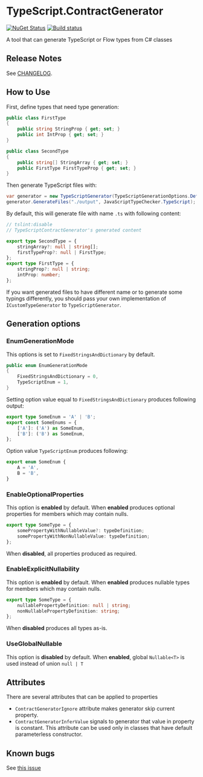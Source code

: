 # TypeScript.ContractGenerator

[![NuGet Status](https://img.shields.io/nuget/v/SkbKontur.TypeScript.ContractGenerator.svg)](https://www.nuget.org/packages/SkbKontur.TypeScript.ContractGenerator/)
[![Build status](https://ci.appveyor.com/api/projects/status/1x5x9gw0a7h12g38/branch/master?svg=true)](https://ci.appveyor.com/project/skbkontur/typescript-contractgenerator/branch/master)

A tool that can generate TypeScript or Flow types from C# classes

## Release Notes

See [CHANGELOG](CHANGELOG.md).

## How to Use

First, define types that need type generation:

```csharp
public class FirstType
{
    public string StringProp { get; set; }
    public int IntProp { get; set; }
}

public class SecondType
{
    public string[] StringArray { get; set; }
    public FirstType FirstTypeProp { get; set; }
}
```

Then generate TypeScript files with:

```csharp
var generator = new TypeScriptGenerator(TypeScriptGenerationOptions.Default, CustomTypeGenerator.Null, new RootTypesProvider(typeof(SecondType)));
generator.GenerateFiles("./output", JavaScriptTypeChecker.TypeScript);
```

By default, this will generate file with name `.ts` with following content:

```ts
// tslint:disable
// TypeScriptContractGenerator's generated content

export type SecondType = {
    stringArray?: null | string[];
    firstTypeProp?: null | FirstType;
};
export type FirstType = {
    stringProp?: null | string;
    intProp: number;
};
```

If you want generated files to have different name or to generate some typings differently, you should pass your own implementation of `ICustomTypeGenerator` to `TypeScriptGenerator`.

## Generation options

### EnumGenerationMode

This options is set to `FixedStringsAndDictionary` by default.

```csharp
public enum EnumGenerationMode
{
    FixedStringsAndDictionary = 0,
    TypeScriptEnum = 1,
}
```

Setting option value equal to `FixedStringsAndDictionary` produces following output:

```ts
export type SomeEnum = 'A' | 'B';
export const SomeEnums = {
    ['A']: ('A') as SomeEnum,
    ['B']: ('B') as SomeEnum,
};
```

Option value `TypeScriptEnum` produces following:

```ts
export enum SomeEnum {
    A = 'A',
    B = 'B',
}
```

### EnableOptionalProperties

This option is **enabled** by default. When **enabled** produces optional properties for members which may contain nulls.

```ts
export type SomeType = {
    somePropertyWithNullableValue?: typeDefinition;
    somePropertyWithNonNullableValue: typeDefinition;
};

```
When **disabled**, all properties produced as required.

### EnableExplicitNullability

This option is **enabled** by default. When **enabled** produces nullable types for members which may contain nulls.

```ts
export type SomeType = {
    nullablePropertyDefinition: null | string;
    nonNullablePropertyDefinition: string;
};
```

When **disabled** produces all types as-is.

### UseGlobalNullable

This option is **disabled** by default. When **enabled**, global `Nullable<T>` is used instead of union `null | T`

## Attributes

There are several attributes that can be applied to properties

* `ContractGeneratorIgnore` attribute makes generator skip current property.
* `ContractGeneratorInferValue` signals to generator that value in property is constant. This attribute can be used only in classes that have default parameterless constructor.

## Known bugs

See [this issue](https://github.com/skbkontur/TypeScript.ContractGenerator/issues/1)
